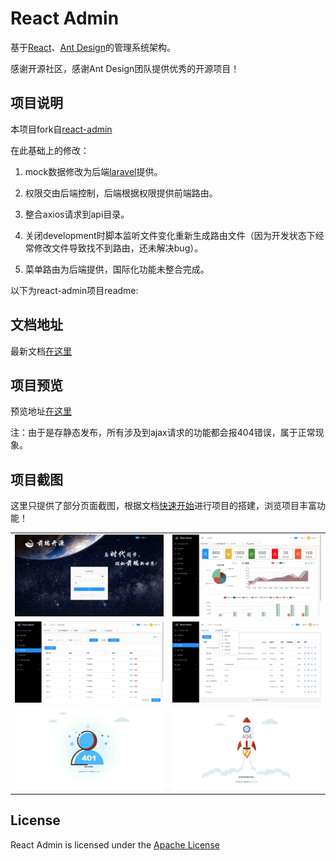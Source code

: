 # React Admin
基于[React](https://reactjs.org)、[Ant Design](https://ant.design/)的管理系统架构。

感谢开源社区，感谢Ant Design团队提供优秀的开源项目！
## 项目说明
本项目fork自[react-admin](https://github.com/sxfad/react-admin)


在此基础上的修改：

1. mock数据修改为后端[laravel](https://gitee.com/zhuyunlong2018/ReactAdmin-Laravel)提供。

2. 权限交由后端控制，后端根据权限提供前端路由。

3. 整合axios请求到api目录。

4. 关闭development时脚本监听文件变化重新生成路由文件（因为开发状态下经常修改文件导致找不到路由，还未解决bug）。

5. 菜单路由为后端提供，国际化功能未整合完成。



以下为react-admin项目readme:


## 文档地址
最新文档[在这里](https://open.vbill.cn/react-admin)

## 项目预览
预览地址[在这里](https://open.vbill.cn/react-admin-live/)

注：由于是存静态发布，所有涉及到ajax请求的功能都会报404错误，属于正常现象。

## 项目截图
这里只提供了部分页面截图，根据文档[快速开始](https://open.vbill.cn/react-admin/START.html)进行项目的搭建，浏览项目丰富功能！

<table>
    <tr>
        <td><img src="docs/imgs/login.jpg" alt="登录"/></td>
        <td><img src="docs/imgs/home.jpg" alt="首页"/></td>
    </tr>
    <tr>
        <td><img src="docs/imgs/users.jpg" alt="用户"/></td>
        <td><img src="docs/imgs/menu.jpg" alt="菜单&权限"/></td>
    </tr>
    <tr>
        <td><img src="docs/imgs/401.jpg" alt="未登录"/></td>
        <td><img src="docs/imgs/404.jpg" alt="页面不存在"/></td>
    </tr>
</table>

## License

React Admin is licensed under the [Apache License](https://github.com/sxfad/react-admin/blob/master/LICENSE)
